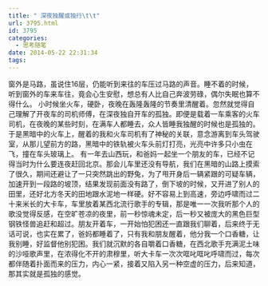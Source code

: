 ```yaml
---
title: " 深夜独醒或独行\t\t"
url: 3795.html
id: 3795
categories:
  - 思考随笔
date: 2014-05-22 22:31:34
tags:
---
```


窗外是马路，虽说住16层，仍能听到来往的车压过马路的声音。睡不着的时候，听到窗外的车来车往，竟会心生安慰，想总有人比自己奔波劳碌，偶尔失眠也算不得什么。 小时候坐火车，硬卧，夜晚在轰隆轰隆的节奏里清醒着。忽然就觉得自己理解了开夜车的司机师傅，在深夜独自开车的孤独。即便是载着一车乘客的火车司机，在夜晚的某些时刻，在满车人都睡去，众人皆睡我独醒的时候也是孤独的。于是黑暗中的火车上，醒着的我和火车司机有了神秘的关联，意念游离到车头驾驶室，从那儿望前方的路，黑暗中的铁轨被火车头前灯打亮，光亮中许多只小虫在飞，撞在车头玻璃上。 有一年去山西玩，和爸妈一起坐一个朋友的车，已经不记得当时为什么要连夜赶回北京。那会儿车里还没有导航，我们在黑暗的山路上摸索了很久，期间还避让了一只突然跳出的野兔，为了甩开身后一辆紧跟的可疑车辆，加速开到一段路的坡顶，结果发现前面没有路了，倒下坡的时候，又开进了别人的田里，还好北方冬天的田地跟水泥地一样硬。好不容易上到高速，旁边呼啸而过二十来米长的大卡车，车里放着某西北流行歌手的专辑，那是唯一一次我听那个人的歌没觉得反感，在空旷苍凉的夜里，前一秒惊魂未定，后一秒又被庞大的黑色巨型钢铁怪兽追赶和超过。朋友开着车，一开始怕犯困还一直跟我们聊着，后来终于无话可说，也实在累了，爸妈都睡着了，只有我和朋友醒着，他分我一个口香糖，让我别睡，好监督他别犯困。我们就沉默的各自嚼着口香糖，在西北歌手充满泥土味的沙哑歌声里，在浓得化不开的肃穆里，听大卡车一次次哐叱哐叱呼啸而过，每次都伴随着扑面而来的压力，内心一紧，接着又陷入另一种空虚的压力，后来知道，那其实就是孤独的感觉。